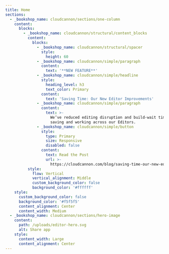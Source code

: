 ```yaml
---
title: Home
sections:
  - _bookshop_name: cloudcannon/sections/one-column
    content:
      blocks:
        - _bookshop_name: cloudcannon/structural/content_blocks
          content:
            blocks:
              - _bookshop_name: cloudcannon/structural/spacer
                style:
                  height: 60
              - _bookshop_name: cloudcannon/simple/paragraph
                content:
                  text: '**NEW FEATURE**'
              - _bookshop_name: cloudcannon/simple/headline
                style:
                  heading_level: h3
                  text_color: Primary
                content:
                  text: 'Saving Time: Our New Editor Improvements'
              - _bookshop_name: cloudcannon/simple/paragraph
                content:
                  text: >-
                    We’ve reduced editing disruption and build-wait times when
                    saving and working across our Editors.
              - _bookshop_name: cloudcannon/simple/button
                style:
                  type: Primary
                  size: Responsive
                  disabled: false
                content:
                  text: Read the Post
                  url: >-
                    https://cloudcannon.com/blog/saving-time-our-new-editor-improvements/
          style:
            flow: Vertical
            vertical_alignment: Middle
            custom_background_color: false
            background_color: '#ffffff'
    style:
      custom_background_color: false
      background_color: '#f5f5f5'
      content_alignment: Center
      content_width: Medium
  - _bookshop_name: cloudcannon/sections/hero-image
    content:
      path: /uploads/editor-hero.svg
      alt: Share app
    style:
      content_width: Large
      content_alignment: Center
---
```

